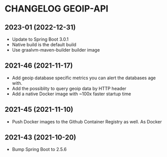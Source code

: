 CHANGELOG GEOIP-API
===================

2023-01 (2022-12-31)
-------------------

* Update to Spring Boot 3.0.1
* Native build is the default build
* Use graalvm-maven-builder builder image

2021-46 (2021-11-17)
-------------------

* Add geoip database specific metrics you can alert
  the databases age with.
* Add the possiblity to query geoip data by HTTP header
* Add a native Docker image with ~100x faster startup time

2021-45 (2021-11-10)
-------------------
* Push Docker images to the Github Container Registry as well.
  As Docker

2021-43 (2021-10-20)
-------------------
* Bump Spring Boot to 2.5.6
